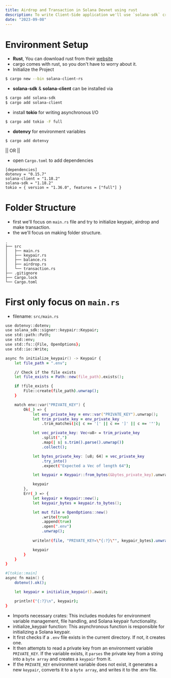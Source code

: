```yaml
---
title: Airdrop and Transaction in Solana Devnet using rust
description: To write Client-Side application we'll use `solana-sdk` crate & for communication with a solana node over RPC we'll use `solana-client`
date: "2023-09-08"
---
```


# Environment Setup
- **Rust**, You can download rust from their [website](https://www.rust-lang.org/learn/get-started)
- cargo comes with rust, so you don't have to worry about it.
- Initialize the Project
```zsh
$ cargo new --bin solana-client-rs
```

- **solana-sdk** & **solana-client** can be installed via
```zsh
$ cargo add solana-sdk
$ cargo add solana-client
```
- install **tokio** for writing asynchronous I/O
```zsh
$ cargo add tokio -F full
```
- **dotenvy** for environment variables
```zsh
$ cargo add dotenvy
```

|| OR ||
- open `Cargo.toml` to add dependencies
```
[dependencies]
dotenvy = "0.15.7"
solana-client = "1.18.2"
solana-sdk = "1.18.2"
tokio = { version = "1.36.0", features = ["full"] }
```

# Folder Structure
- first we'll focus on `main.rs` file and try to initialize keypair, airdrop and make transaction.
- the we'll focus on making folder structure.

```
.
├── src
│   ├── main.rs
│   ├── keypair.rs
│   ├── balance.rs
│   ├── airdrop.rs
│   └── transaction.rs
├── .gitignore
├── Cargo.lock
└── Cargo.toml
```

# First only focus on `main.rs`
- filename: `src/main.rs`
```zsh
use dotenvy::dotenv;
use solana_sdk::signer::keypair::Keypair;
use std::path::Path;
use std::env;
use std::fs::{File, OpenOptions};
use std::io::Write;

async fn initialize_keypair() -> Keypair {
    let file_path = ".env";

    // Check if the file exists
    let file_exists = Path::new(file_path).exists();

    if !file_exists {
        File::create(file_path).unwrap();
    }

    match env::var("PRIVATE_KEY") {
        Ok(_) => {
            let env_private_key = env::var("PRIVATE_KEY").unwrap();
            let trim_private_key = env_private_key
                .trim_matches(|c| c == '[' || c == ']' || c == '"');

            let vec_private_key: Vec<u8> = trim_private_key
                .split(",")
                .map(| s| s.trim().parse().unwrap())
                .collect();

            let bytes_private_key: [u8; 64] = vec_private_key
                .try_into()
                .expect("Expected a Vec of length 64");

            let keypair = Keypair::from_bytes(&bytes_private_key).unwrap();

            keypair
        },
        Err(_) => {
            let keypair = Keypair::new();
            let keypair_bytes = keypair.to_bytes();

            let mut file = OpenOptions::new()
                .write(true)
                .append(true)
                .open(".env")
                .unwrap();
            
            writeln!(file, "PRIVATE_KEY=\"{:?}\"", keypair_bytes).unwrap();

            keypair
        }
    }
}

#[tokio::main]
async fn main() {
    dotenv().ok();

    let keypair = initialize_keypair().await;

    println!("{:?}\n", keypair);
}
```
- Imports necessary crates: This includes modules for environment variable management, file handling, and Solana keypair functionality.
- initialize_keypair function: This asynchronous function is responsible for initializing a Solana keypair.
- It first checks if a `.env` file exists in the current directory. If not, it creates one.
- It then attempts to read a private key from an environment variable `PRIVATE_KEY`. If the variable exists, it `parses` the private key from a string into a `byte array` and creates a `keypair` from it.
- If the `PRIVATE_KEY` environment variable does not exist, it generates a new `keypair`, converts it to a `byte array`, and writes it to the .env file.
